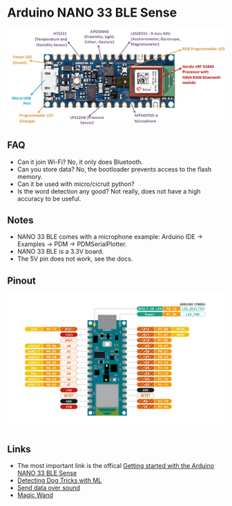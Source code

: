 # Arduino NANO 33 BLE Sense

![Hardware Overview](material/Arduino-Nano-33-BLE-Sense-Hardware-Overview.jpg)

## FAQ
* Can it join Wi-Fi? No, it only does Bluetooth.
* Can you store data? No, the bootloader prevents access to the flash memory.
* Can it be used with micro/cicruit python?
* Is the word detection any good? Not really, does not have a high accuracy to be useful.

## Notes
* NANO 33 BLE comes with a microphone example: Arduino IDE -> Examples -> PDM -> PDMSerialPlotter.
* NANO 33 BLE is a 3.3V board.
* The 5V pin does not work, see the docs.

## Pinout
![Pinout](material/pinout.png)


## Links
* The most important link is the offical [Getting started with the Arduino NANO 33 BLE Sense](https://www.arduino.cc/en/Guide/NANO33BLESense)
* [Detecting Dog Tricks with ML](https://create.arduino.cc/projecthub/whatsupdog/the-muttmentor-9d9753?ref=part&ref_id=107215&offset=2)
* [Send data over sound](https://create.arduino.cc/projecthub/ChirpDevs/send-data-with-sound-bf7024?ref=part&ref_id=107215&offset=3)
* [Magic Wand](https://create.arduino.cc/projecthub/andri/ai-powered-magic-wand-ab1c90?ref=part&ref_id=107215&offset=5)
